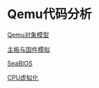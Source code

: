# Qemu代码分析

[Qemu对象模型](qom.md)

[主板与固件模拟](motherboard_firmware.md)

[SeaBIOS](seabios.md)

[CPU虚拟化](cpu.md)


